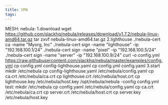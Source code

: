 ```yaml
---
title: VPN
tags:
---
```

MESH:
nebula:
1.download
wget https://github.com/slackhq/nebula/releases/download/v1.7.2/nebula-linux-amd64.tar.gz
tar zxvf nebula-linux-amd64.tar.gz
2.lighthouse
./nebula-cert ca -name "Myorg, Inc"
./nebula-cert sign -name "lighthouse" -ip "192.168.100.1/24"
./nebula-cert sign -name "pixel" -ip "192.168.100.5/24"
./nebula-cert sign -name "server" -ip "192.168.100.9/24"
curl -o config.yml https://raw.githubusercontent.com/slackhq/nebula/master/examples/config.yml
cp config.yml config-lighthouse.yaml
cp config.yml config.yaml
3.start
mkdir /etc/nebula
cp config-lighthouse.yaml /etc/nebula/config.yaml
cp ca.crt /etc/nebula/ca.crt
cp lighthouse.crt /etc/nebula/host.crt
cp lighthouse.key /etc/nebula/host.key
/opt/nebula/nebula -config config.yml
test:
mkdir /etc/nebula
cp config.yaml /etc/nebula/config.yaml
cp ca.crt /etc/nebula/ca.crt
cp server.crt /etc/nebula/host.crt
cp server.key /etc/nebula/host.key
